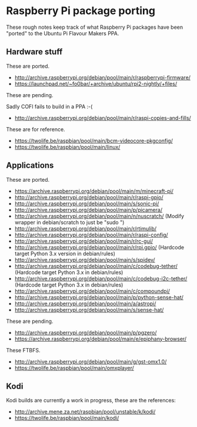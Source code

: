 # Raspberry Pi package porting

These rough notes keep track of what Raspberry Pi packages have been
"ported" to the Ubuntu Pi Flavour Makers PPA.

## Hardware stuff

These are ported.

  * http://archive.raspberrypi.org/debian/pool/main/r/raspberrypi-firmware/
  * https://launchpad.net/~fo0bar/+archive/ubuntu/rpi2-nightly/+files/

These are pending.

Sadly COFI fails to build in a PPA :-(

  * http://archive.raspberrypi.org/debian/pool/main/r/raspi-copies-and-fills/

These are for reference.

  * https://twolife.be/raspbian/pool/main/bcm-videocore-pkgconfig/
  * https://twolife.be/raspbian/pool/main/linux/

## Applications

These are ported.

  * https://archive.raspberrypi.org/debian/pool/main/m/minecraft-pi/
  * http://archive.raspberrypi.org/debian/pool/main/r/raspi-gpio/
  * http://archive.raspberrypi.org/debian/pool/main/s/sonic-pi/
  * http://archive.raspberrypi.org/debian/pool/main/p/picamera/
  * http://archive.raspberrypi.org/debian/pool/main/n/nuscratch/ (Modify wrapper in debian/scratch to just be "sudo ")
  * http://archive.raspberrypi.org/debian/pool/main/r/rtimulib/
  * http://archive.raspberrypi.org/debian/pool/main/r/raspi-config/
  * http://archive.raspberrypi.org/debian/pool/main/r/rc-gui/
  * http://archive.raspberrypi.org/debian/pool/main/r/rpi.gpio/ (Hardcode target Python 3.x version in debian/rules)
  * http://archive.raspberrypi.org/debian/pool/main/s/spidev/
  * http://archive.raspberrypi.org/debian/pool/main/c/codebug-tether/ (Hardcode target Python 3.x in debian/rules)
  * http://archive.raspberrypi.org/debian/pool/main/c/codebug-i2c-tether/ (Hardcode target Python 3.x in debian/rules)
  * http://archive.raspberrypi.org/debian/pool/main/c/compoundpi/
  * http://archive.raspberrypi.org/debian/pool/main/p/python-sense-hat/
  * http://archive.raspberrypi.org/debian/pool/main/a/astropi/
  * http://archive.raspberrypi.org/debian/pool/main/s/sense-hat/

These are pending.

  * http://archive.raspberrypi.org/debian/pool/main/p/pgzero/
  * https://archive.raspberrypi.org/debian/pool/main/e/epiphany-browser/

These FTBFS.

  * http://archive.raspberrypi.org/debian/pool/main/g/gst-omx1.0/
  * https://twolife.be/raspbian/pool/main/omxplayer/  

## Kodi

Kodi builds are currently a work in progress, these are the references:

  * http://archive.mene.za.net/raspbian/pool/unstable/k/kodi/
  * https://twolife.be/raspbian/pool/main/kodi/
